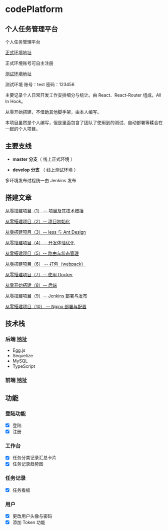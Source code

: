# codePlatform

## 个人任务管理平台

个人任务管理平台

[正式环境地址](https://admin.codeyhj.cn)

正式环境账号可自主注册

[测试环境地址](https://pretest.codeyhj.cn)

测试环境 账号：test 密码：123456

主要记录个人日常开发工作安排细分与统计。由 React、React-Router 组成，All In Hook。

从零开始搭建，不借助其他脚手架，由本人编写。

本项目虽然是个人编写，但是里面包含了团队了使用到的测试、自动部署等糅合在一起的个人项目。

## 主要支线

- **master 分支**（ 线上正式环境 ）

- **develop 分支** （ 线上测试环境 ）

多环境发布过程统一由 Jenkins 发布

## 搭建文章

[从零搭建项目（1） -- 项目及其技术概括](https://www.yuque.com/u120129/dyqi27/gdcniz)

[从零搭建项目（2）-- 项目初始化](https://www.yuque.com/u120129/dyqi27/po32su)

[从零搭建项目（3）-- less 与 Ant Design](https://www.yuque.com/u120129/dyqi27/tkiiwr)

[从零搭建项目（4）-- 开发体验优化](https://www.yuque.com/u120129/dyqi27/osyxvv)

[从零搭建项目（5）-- 路由与状态管理](https://www.yuque.com/u120129/dyqi27/sg1m3b)

[从零搭建项目（6） -- 打包（webpack）](https://www.yuque.com/u120129/dyqi27/iowaqz)

[从零搭建项目（7）-- 使用 Docker](https://www.yuque.com/u120129/dyqi27/gliga9)

[从零开始搭建（8）-- 后端](https://www.yuque.com/u120129/dyqi27/kunw0y)

[从零搭建项目（9）-- Jenkins 部署与发布](https://www.yuque.com/u120129/dyqi27/gyfmq7)

[从零搭建项目（10） -- Nginx 部署与配置](https://www.yuque.com/u120129/dyqi27/lf9tdw)

## 技术栈

### 后端 [地址](https://github.com/CodeYHJ/codeplatform-api)

- Egg.js
- Sequelize
- MySQL
- TypeScript

### 前端 [地址](https://github.com/CodeYHJ/codeplatform-web)

## 功能

### 登陆功能

- [x] 登陆
- [x] 注册

### 工作台

- [x] 任务分类记录汇总卡片
- [x] 任务记录趋势图

### 任务记录

- [x] 任务看板

### 用户

- [x] 更改用户头像与密码
- [x] 添加 Token 功能
